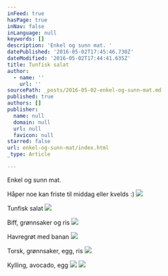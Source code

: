 ```yaml
---
inFeed: true
hasPage: true
inNav: false
inLanguage: null
keywords: []
description: 'Enkel og sunn mat. '
datePublished: '2016-05-02T17:45:46.730Z'
dateModified: '2016-05-02T17:44:41.635Z'
title: Tunfisk salat
author:
  - name: ''
    url: ''
sourcePath: _posts/2016-05-02-enkel-og-sunn-mat.md
published: true
authors: []
publisher:
  name: null
  domain: null
  url: null
  favicon: null
starred: false
url: enkel-og-sunn-mat/index.html
_type: Article

---
```

Enkel og sunn mat. 

Håper noe kan friste til middag eller kvelds :)
![](https://the-grid-user-content.s3-us-west-2.amazonaws.com/903e7267-19a0-4a6b-99e0-beb37fa11c80.jpg)

Tunfisk salat
![](https://the-grid-user-content.s3-us-west-2.amazonaws.com/0ac436ef-3500-4530-ab60-eb03f783150d.jpg)

Biff, grønnsaker og ris
![](https://s3-us-west-2.amazonaws.com/the-grid-img/p/bd863398be1079394af210b70cad4d4ceb80ab82.jpg)

Havregrøt med banan
![](https://the-grid-user-content.s3-us-west-2.amazonaws.com/160af56f-3cb5-41c3-b16e-47f839f24ea1.jpg)

Torsk, grønnsaker, egg, ris
![](https://the-grid-user-content.s3-us-west-2.amazonaws.com/e4af4428-b522-471b-9539-c9dbd862d593.jpg)

Kylling, avocado, egg
![](https://the-grid-user-content.s3-us-west-2.amazonaws.com/b7e769ad-203a-4685-b9c5-501a2c9e6d18.jpg)
![](https://the-grid-user-content.s3-us-west-2.amazonaws.com/f761aca8-07b2-4f62-8bf8-0bd13b35c2b1.jpg)